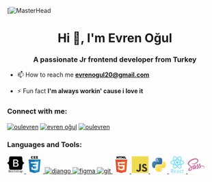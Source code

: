 
 [![MasterHead](https://www.google.com/search?q=computer+background+image&tbm=isch&ved=2ahUKEwjt1LbfssOBAxX27LsIHYaSCfIQ2-cCegQIABAA&oq=comp+background+image&gs_lcp=CgNpbWcQARgAMgYIABAHEB4yBggAEAcQHjIGCAAQBxAeMgYIABAHEB4yBggAEAcQHjIGCAAQBxAeMgYIABAHEB4yBggAEAcQHjIGCAAQBxAeMgYIABAHEB46BAgjECc6BwgAEBMQgAQ6CAgAEAcQHhATOgYIABAFEB46BggAEAgQHlDMCliMEWDCJWgAcAB4AIABwAGIAdgFkgEDMC41mAEAoAEBqgELZ3dzLXdpei1pbWfAAQE&sclient=img&ei=bz8QZa3hCPbZ7_UPhqWmkA8&bih=729&biw=1519&hl=tr#imgrc=tKmXyB64qAaU3M)

<h1 align="center">Hi 👋, I'm Evren Oğul</h1>
<h3 align="center">A passionate Jr frontend developer from Turkey</h3>

- 📫 How to reach me **evrenogul20@gmail.com**

- ⚡ Fun fact **I'm always workin' cause i love it**

<h3 align="left">Connect with me:</h3>
<p align="left">
<a href="https://twitter.com/oulevren" target="blank"><img align="center" src="https://raw.githubusercontent.com/rahuldkjain/github-profile-readme-generator/master/src/images/icons/Social/twitter.svg" alt="oulevren" height="30" width="40" /></a>
<a href="https://linkedin.com/in/evren oğul" target="blank"><img align="center" src="https://raw.githubusercontent.com/rahuldkjain/github-profile-readme-generator/master/src/images/icons/Social/linked-in-alt.svg" alt="evren oğul" height="30" width="40" /></a>
<a href="https://instagram.com/oulevren" target="blank"><img align="center" src="https://raw.githubusercontent.com/rahuldkjain/github-profile-readme-generator/master/src/images/icons/Social/instagram.svg" alt="oulevren" height="30" width="40" /></a>
</p>

<h3 align="left">Languages and Tools:</h3>
<p align="left"> <a href="https://getbootstrap.com" target="_blank" rel="noreferrer"> <img src="https://raw.githubusercontent.com/devicons/devicon/master/icons/bootstrap/bootstrap-plain-wordmark.svg" alt="bootstrap" width="40" height="40"/> </a> <a href="https://www.w3schools.com/css/" target="_blank" rel="noreferrer"> <img src="https://raw.githubusercontent.com/devicons/devicon/master/icons/css3/css3-original-wordmark.svg" alt="css3" width="40" height="40"/> </a> <a href="https://www.djangoproject.com/" target="_blank" rel="noreferrer"> <img src="https://cdn.worldvectorlogo.com/logos/django.svg" alt="django" width="40" height="40"/> </a> <a href="https://www.figma.com/" target="_blank" rel="noreferrer"> <img src="https://www.vectorlogo.zone/logos/figma/figma-icon.svg" alt="figma" width="40" height="40"/> </a> <a href="https://git-scm.com/" target="_blank" rel="noreferrer"> <img src="https://www.vectorlogo.zone/logos/git-scm/git-scm-icon.svg" alt="git" width="40" height="40"/> </a> <a href="https://www.w3.org/html/" target="_blank" rel="noreferrer"> <img src="https://raw.githubusercontent.com/devicons/devicon/master/icons/html5/html5-original-wordmark.svg" alt="html5" width="40" height="40"/> </a> <a href="https://developer.mozilla.org/en-US/docs/Web/JavaScript" target="_blank" rel="noreferrer"> <img src="https://raw.githubusercontent.com/devicons/devicon/master/icons/javascript/javascript-original.svg" alt="javascript" width="40" height="40"/> </a> <a href="https://www.python.org" target="_blank" rel="noreferrer"> <img src="https://raw.githubusercontent.com/devicons/devicon/master/icons/python/python-original.svg" alt="python" width="40" height="40"/> </a> <a href="https://reactjs.org/" target="_blank" rel="noreferrer"> <img src="https://raw.githubusercontent.com/devicons/devicon/master/icons/react/react-original-wordmark.svg" alt="react" width="40" height="40"/> </a> <a href="https://sass-lang.com" target="_blank" rel="noreferrer"> <img src="https://raw.githubusercontent.com/devicons/devicon/master/icons/sass/sass-original.svg" alt="sass" width="40" height="40"/> </a> </p>
